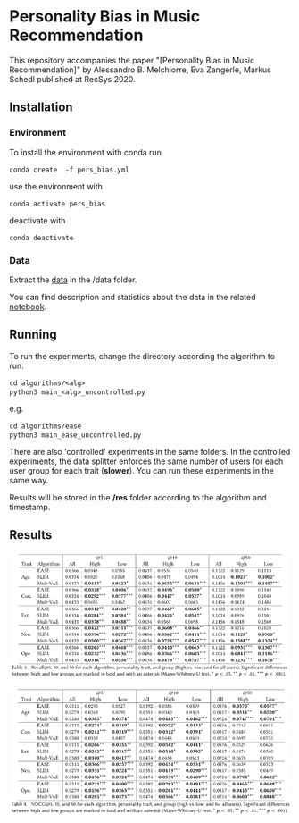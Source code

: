 # Personality Bias in Music Recommendation
This repository accompanies the paper "[Personality Bias in Music Recommendation]" by Alessandro B. Melchiorre, Eva Zangerle, Markus Schedl
published at RecSys 2020.
## Installation

### Environment
To install the environment with conda run

```shell script
conda create  -f pers_bias.yml
```
use the environment with
```shell script
conda activate pers_bias
```
deactivate with
```shell script
conda deactivate
```

### Data
Extract the [data](https://gitlab.cp.jku.at/alessandro/twt-per/-/blob/master/data/RecSys2020_PersonaltiyBiasData.zip) in the /data folder.

You can find description and statistics about the data in the related [notebook](https://gitlab.cp.jku.at/alessandro/twt-per/-/blob/master/data/Stats.ipynb).

## Running
To run the experiments, change the directory according the algorithm to run.
```shell script
cd algorithms/<alg>
python3 main_<alg>_uncontrolled.py
```
e.g.
```shell script
cd algorithms/ease
python3 main_ease_uncontrolled.py
```

There are also 'controlled' experiments in the same folders. In the controlled experiments, the data splitter enforces 
the same number of users for each user group for each trait (**slower**).
You can run these experiments in the same way.

Results will be stored in the **/res** folder according to the algorithm and timestamp.
 

## Results
![](./images/recall.png)

![](./images/ndcg.png)

